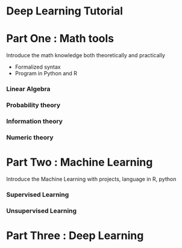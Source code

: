 # Deep Learning Tutorial

# Part One : Math tools 

Introduce the math knowledge both theoretically and practically

* Formalized syntax
* Program in Python and R

### Linear Algebra

### Probability theory

### Information theory

### Numeric theory

# Part Two : Machine Learning

Introduce the Machine Learning with projects, language in R, python

### Supervised Learning

### Unsupervised Learning

# Part Three : Deep Learning


